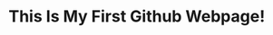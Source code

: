 <DOCTYPE html>
<html>
<head>

<title>Matt's First Webpage</title>
<link href="Style.css" type="text/css" rel="stylesheet" media="screen"/>
<h1>This Is My First Github Webpage!</h1>


</head>
<body>

</body>
